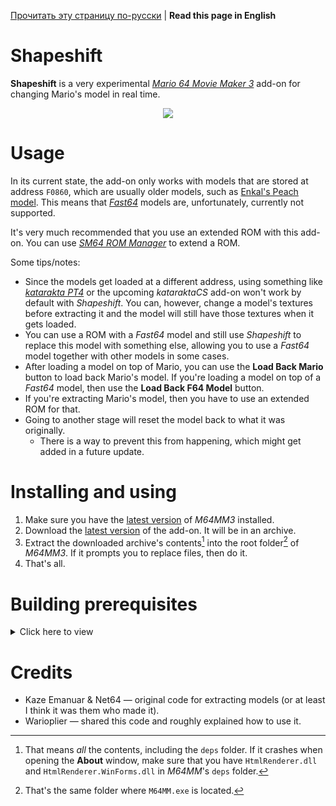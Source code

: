 [Прочитать эту страницу по-русски](https://github.com/vazhka-dolya/Shapeshift/blob/main/README.ru.md) | **Read this page in English**

# Shapeshift
**Shapeshift** is a very experimental [*Mario 64 Movie Maker 3*](https://github.com/projectcomet64/M64MM) add-on for changing Mario's model in real time.

<p align="center">
  <img src="https://github.com/vazhka-dolya/Shapeshift/blob/main/GitHubImg/shapeshift_demo1.gif"/>
</p>

# Usage
In its current state, the add-on only works with models that are stored at address `F0860`, which are usually older models, such as [Enkal's Peach model](https://www.youtube.com/watch?v=itgn6dsmcNA). This means that [*Fast64*](https://github.com/Fast-64/fast64) models are, unfortunately, currently not supported.

It's very much recommended that you use an extended ROM with this add-on. You can use [*SM64 ROM Manager*](https://pilzinsel64.de/sm64-rom-manager/) to extend a ROM.

Some tips/notes:
- Since the models get loaded at a different address, using something like [*katarakta PT4*](https://github.com/vazhka-dolya/katarakta/releases/tag/vpt4) or the upcoming *kataraktaCS* add-on won't work by default with *Shapeshift*. You can, however, change a model's textures before extracting it and the model will still have those textures when it gets loaded.
- You can use a ROM with a *Fast64* model and still use *Shapeshift* to replace this model with something else, allowing you to use a *Fast64* model together with other models in some cases.
- After loading a model on top of Mario, you can use the **Load Back Mario** button to load back Mario's model. If you're loading a model on top of a *Fast64* model, then use the **Load Back F64 Model** button.
- If you're extracting Mario's model, then you have to use an extended ROM for that.
- Going to another stage will reset the model back to what it was originally.
  - There is a way to prevent this from happening, which might get added in a future update.

# Installing and using
1. Make sure you have the [latest version](https://github.com/projectcomet64/M64MM/releases/latest) of *M64MM3* installed.
2. Download the [latest version](https://github.com/vazhka-dolya/Shapeshift/releases/latest) of the add-on. It will be in an archive.
3. Extract the downloaded archive's contents[^1] into the root folder[^2] of *M64MM3*. If it prompts you to replace files, then do it.
4. That's all.

# Building prerequisites
<details>
  <summary>Click here to view</summary>
  
- *Visual Studio 2022*.
- *M64MM3*'s repository in a folder called `M64MM` outside of where this repository is.
  - Example: if the `.sln` for *Shapeshift* is in `C:/projects/Shapeshift/Shapeshift.sln`, the whole *M64MM3* repository must be in `C:/projects/M64MM`.
- If you're on *Windows*, then, before extracting the archives, make sure to right-click the archive, open **Properties** and see if you have an **Unblock** checkbox. If you do, tick it and press **Apply**. If you don't do this and the archive(s) remain blocked, you may run into issues.
- *Depending on the circumstances*, you *may* have to do the following: go to **Menu** > **Tools** > **NuGet Package Manager** > **Package Manager Console** and enter `Install-Package HtmlRenderer.WinForms`. After that, go to **Menu** > **Project** > **Manage NuGet Packages…**, and make sure that both `HtmlRenderer.Core` and `HtmlRenderer.WinForms` are up-to-date.

</details>

# Credits
- Kaze Emanuar & Net64 — original code for extracting models (or at least I think it was them who made it).
- Warioplier — shared this code and roughly explained how to use it.

[^1]: That means *all* the contents, including the `deps` folder. If it crashes when opening the **About** window, make sure that you have `HtmlRenderer.dll` and `HtmlRenderer.WinForms.dll` in *M64MM*'s `deps` folder.
[^2]: That's the same folder where `M64MM.exe` is located.
